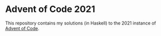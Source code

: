 # Advent of Code 2021

This repository contains my solutions (in Haskell) to the 2021 instance of [Advent of Code](https://adventofcode.com/).
